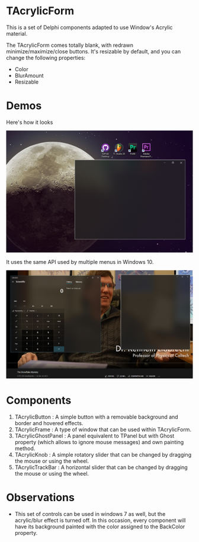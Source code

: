 # TAcrylicForm  
This is a set of Delphi components adapted to use Window's Acrylic material.  

The TAcrylicForm comes totally blank, with redrawn minimize/maximize/close buttons. 
It's resizable by default, and you can change the following properties:
- Color 
- BlurAmount
- Resizable

# Demos

Here's how it looks

![](docs/demo1.png)  

It uses the same API used by multiple menus in Windows 10.

![](docs/demo2.png)  

# Components 

1. TAcrylicButton     : A simple button with a removable background and border and hovered effects. 
2. TAcrylicFrame      : A type of window that can be used within TAcrylicForm. 
3. TAcrylicGhostPanel : A panel equivalent to TPanel but with Ghost property (which allows to ignore mouse messages) and own painting method. 
4. TAcrylicKnob       : A simple rotatory slider that can be changed by dragging the mouse or using the wheel.
5. TAcrylicTrackBar   : A horizontal slider that can be changed by dragging the mouse or using the wheel.  

# Observations

- This set of controls can be used in windows 7 as well, but the acrylic/blur effect is turned off. In this occasion, every component will have its background painted with the color assigned to the BackColor property. 